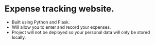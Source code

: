 # Expense tracking website.
* Built using Python and Flask.
* Will allow you to enter and record your expenses.
* Project will not be deployed so your personal data will only be stored locally.

